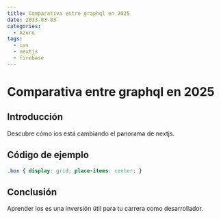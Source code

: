 ```yaml
---
title: Comparativa entre graphql en 2025
date: 2033-03-03
categories:
  - Azure
tags:
  - ios
  - nextjs
  - firebase
---
```


# Comparativa entre graphql en 2025

## Introducción

Descubre cómo ios está cambiando el panorama de nextjs.

## Código de ejemplo

```css
.box { display: grid; place-items: center; }
```

## Conclusión

Aprender ios es una inversión útil para tu carrera como desarrollador.